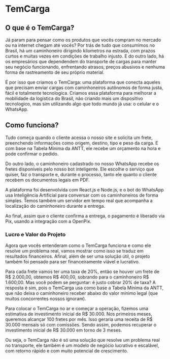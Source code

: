 # TemCarga

## O que é o TemCarga?

Já param para pensar como os produtos que vocês compram no mercado ou na internet chegam até vocês? Por trás de tudo que consumimos no Brasil, há um caminhoneiro dirigindo kilometros na estrada, com prazos curtos e muitas vezes em condições de trabalho injusto. E do outro lado, há os empresários que dependendem do transporte de cargas para manter seu negócio funcionando, enfrentando atrasos, preços abusivos e nenhuma forma de rastreamento de seu próprio material.

É por isso que criamos o TemCarga: uma plataforma que conecta aqueles que precisam enviar cargas com caminhoneiros autônomos de forma justa, fácil e totalmente tecnologica. Criamos essa plataforma para melhorar a mobilidade da logistica do Brasil, não criando mais um dispositivo tecnologico, mas sim utilizando algo que todo mundo já usa: o celular e o WhatsApp.

## Como funciona?

Tudo começa quando o cliente acessa o nosso site e solicita um frete, preenchendo informações como origem, destino, tipo e peso da carga. E com base na Tabela Mínima da ANTT, ele recebe um orçamento na hora e pode confirmar o pedido.

Do outro lado, o caminhoneiro cadastrado no nosso WhatsApp recebe os fretes disponíveis pelo nosso bot inteligente. Ele escolhe o serviço que quiser, faz o transporte e, durante o processo, tanto ele quanto o cliente recebem os documentos legais em PDF.

A plataforma foi desenvolvida com React.js e Node.js, e o bot do WhatsApp usa Inteligência Artificial para conversar com os caminhoneiros de forma simples. Temos também um servidor em tempo real que acompanha a localização do caminhoneiro durante a entrega.

Ao final, assim que o cliente confirma a entrega, o pagamento é liberado via Pix, usando a integração com a OpenPix.

### Lucro e Valor do Projeto

Agora que vocês entenderam como o TemCarga funciona e como ele resolve um problema real, vamos mostrar como isso se traduz em resultados financeiros. Afinal, além de ser uma solução útil, o projeto também foi pensado para ser financeiramente viável e lucrativo.

Para cada frete vamos ter uma taxa de 20%, então se houver um frete de R$ 2.000,00, obtemos R$ 400,00, sobrando para o caminhoneiro R$ 1.600,00. Mas você podem se perguntar: é justo cobrar 20% de taxa? A resposta é sim, pois o TemCarga usa como base a Tabela Mínima da ANTT, que não deixa o caminhoneiro receber abaixo do valor mínimo legal (que muitos concorrentes nossos ignoram).

Para colocar o TemCarga no ar e começar a operação, fizemos uma estimativa de investimento inicial de R$ 30.000. Nos primeiros meses, queremos alcançar 100 fretes por mês. Isso geraria uma receita de R$ 30.000 mensais só com comissões. Sendo assim, podemos recuperar o investimento inicial de R$ 30.000 em torno de 3 meses.

Ou seja, o TemCarga não é só uma solução que resolve um problema real no transporte, ele também é um modelo de negócio lucrativo e escalável, com retorno rápido e com muito potencial de crescimento.
